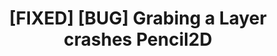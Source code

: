---
title: '[FIXED] [BUG] Grabing a Layer crashes Pencil2D'
redirect_to:
  - 'https://discuss.pencil2d.org/t/fixed-bug-grabing-a-layer-crashes-pencil2d/1066'
---